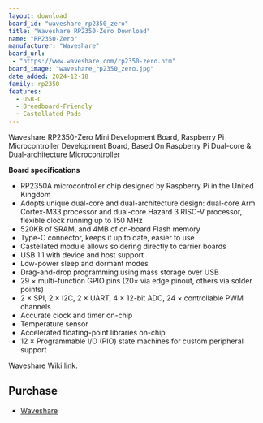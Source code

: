 ```yaml
---
layout: download
board_id: "waveshare_rp2350_zero"
title: "Waveshare RP2350-Zero Download"
name: "RP2350-Zero"
manufacturer: "Waveshare"
board_url:
 - "https://www.waveshare.com/rp2350-zero.htm"
board_image: "waveshare_rp2350_zero.jpg"
date_added: 2024-12-18
family: rp2350
features:
  - USB-C
  - Breadboard-Friendly
  - Castellated Pads
---
```


Waveshare RP2350-Zero Mini Development Board, Raspberry Pi Microcontroller Development Board, Based On Raspberry Pi Dual-core & Dual-architecture Microcontroller

**Board specifications**

- RP2350A microcontroller chip designed by Raspberry Pi in the United Kingdom
- Adopts unique dual-core and dual-architecture design: dual-core Arm Cortex-M33 processor and dual-core Hazard 3 RISC-V processor, flexible clock running up to 150 MHz
- 520KB of SRAM, and 4MB of on-board Flash memory
- Type-C connector, keeps it up to date, easier to use
- Castellated module allows soldering directly to carrier boards
- USB 1.1 with device and host support
- Low-power sleep and dormant modes
- Drag-and-drop programming using mass storage over USB
- 29 × multi-function GPIO pins (20× via edge pinout, others via solder points)
- 2 × SPI, 2 × I2C, 2 × UART, 4 × 12-bit ADC, 24 × controllable PWM channels
- Accurate clock and timer on-chip
- Temperature sensor
- Accelerated floating-point libraries on-chip
- 12 × Programmable I/O (PIO) state machines for custom peripheral support

Waveshare Wiki [link](http://www.waveshare.com/wiki/RP2350-Zero).

## Purchase
* [Waveshare](https://www.waveshare.com/rp2350-zero.htm)
